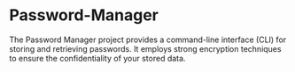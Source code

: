 # Password-Manager
The Password Manager project provides a command-line interface (CLI) for storing and retrieving passwords. It employs strong encryption techniques to ensure the confidentiality of your stored data.
